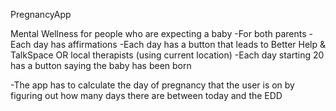 PregnancyApp

Mental Wellness for people who are expecting a baby
-For both parents
-Each day has affirmations 
-Each day has a button that leads to Better Help & TalkSpace OR local therapists (using current location)
-Each day starting 20 has a button saying the baby has been born

-The app has to calculate the day of pregnancy that the user is on by figuring out how many days there are between today and the EDD
